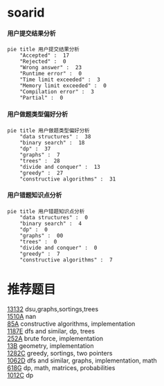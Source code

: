 # soarid

<!-- tabs:start -->



#### **用户提交结果分析**

```mermaid
pie title 用户提交结果分析
    "Accepted" :  17
    "Rejected" :  0
    "Wrong answer" :  23
    "Runtime error" :  0
    "Time limit exceeded" :  3
    "Memory limit exceeded" :  0
    "Compilation error" :  3
    "Partial" :  0
```

#### **用户做题类型偏好分析**

```mermaid
pie title 用户做题类型偏好分析
    "data structures" :  38
    "binary search" :  18
    "dp" :  37
    "graphs" :  7
    "trees" :  28
    "divide and conquer" :  13
    "greedy" :  27
    "constructive algorithms" :  31
```
#### **用户错题知识点分析**

```mermaid
pie title 用户错题知识点分析
    "data structures" :  0
    "binary search" :  4
    "dp" :  0
    "graphs" :  00
    "trees" :  0
    "divide and conquer" :  0
    "greedy" :  7
    "constructive algorithms" :  7
```



<!-- tabs:end -->
# 推荐题目
[13132](https://codeforces.com/contest/1313/problem/2)		dsu,graphs,sortings,trees		  
[1510A](https://codeforces.com/contest/1510/problem/A)		nan		  
[85A](https://codeforces.com/contest/85/problem/A)		constructive algorithms,
                        implementation		  
[1187E](https://codeforces.com/contest/1187/problem/E)		dfs and similar,
                        dp,
                        trees		  
[252A](https://codeforces.com/contest/252/problem/A)		brute force,
                        implementation		  
[13B](https://codeforces.com/contest/13/problem/B)		geometry,
                        implementation		  
[1282C](https://codeforces.com/contest/1282/problem/C)		greedy,
                        sortings,
                        two pointers		  
[1062D](https://codeforces.com/contest/1062/problem/D)		dfs and similar,
                        graphs,
                        implementation,
                        math		  
[618G](https://codeforces.com/contest/618/problem/G)		dp,
                        math,
                        matrices,
                        probabilities		  
[1012C](https://codeforces.com/contest/1012/problem/C)		dp		  
